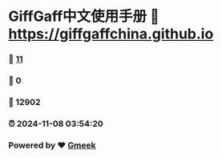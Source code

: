 # GiffGaff中文使用手册 :link: https://giffgaffchina.github.io 
### :page_facing_up: [11](https://giffgaffchina.github.io/tag.html) 
### :speech_balloon: 0 
### :hibiscus: 12902 
### :alarm_clock: 2024-11-08 03:54:20 
### Powered by :heart: [Gmeek](https://github.com/Meekdai/Gmeek)
